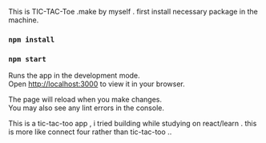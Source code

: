 This is TIC-TAC-Toe .make by myself .
first install necessary package in the machine.
### `npm install`



### `npm start`

Runs the app in the development mode.\
Open [http://localhost:3000](http://localhost:3000) to view it in your browser.

The page will reload when you make changes.\
You may also see any lint errors in the console.

This is a tic-tac-too app , i tried building while studying on react/learn . 
this is more like connect four rather than tic-tac-too ..
